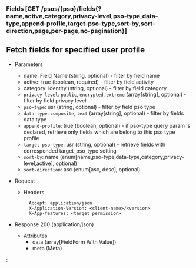 ### Fields [GET /psos/{pso}/fields{?name,active,category,privacy-level,pso-type,data-type,append-profile,target-pso-type,sort-by,sort-direction,page,per-page,no-pagination}]

## **Fetch fields for specified user profile**

+ Parameters
    + name: Field Name (string, optional) - filter by field name
    + active: true (boolean, required) - filter by field activity
    + category: identity (string, optional) - filter by field category
    + `privacy-level`: `public`, `encrypted`, `extreme` (array[string], optional) - filter by field privacy level
    + `pso-type`: usr (string, optional) - filter by field pso type
    + `data-type`: `composite`, `text` (array[string], optional) - filter by fields data type
    + `append-profile`: true  (boolean, optional) - if pso-type query param is declared, retrieve only fields which are belong to this pso type profile
    + `target-pso-type`: usr (string, optional) - retrieve fields with corresponded target_pso_type setting
    + `sort-by`: name (enum[name,pso-type,data-type,category,privacy-level,active], optional)
    + `sort-direction`: asc (enum[asc, desc], optional)    

+ Request
    + Headers
    
            Accept: application/json
            X-Application-Version: <client-name>/<version>
            X-App-features: <target permission>

+ Response 200 (application/json)
    + Attributes
        + data (array[FieldForm With Value])
        + meta (Meta)

:[](../error_responses.md)
